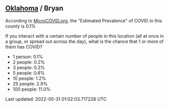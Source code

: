 
## [Oklahoma](/united-states/oklahoma) / Bryan

According to [MicroCOVID.org](http://microcovid.org),
the "Estimated Prevalence" of COVID in this county is 0.1%

If you interact with a certain number of people in this location
(all at once in a group, or spread out across the day), what is the chance that
1 or more of them has COVID?

- 1 person: 0.1%
- 2 people: 0.2%
- 3 people: 0.3%
- 5 people: 0.6%
- 10 people: 1.2%
- 25 people: 2.9%
- 100 people: 11.0%

Last updated: 2022-05-31 01:02:03.717228 UTC
